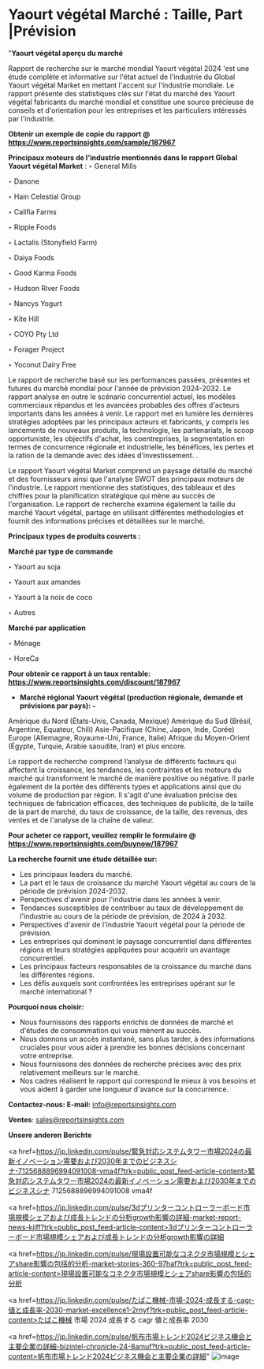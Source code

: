# Yaourt végétal Marché : Taille, Part |Prévision

"<strong>Yaourt végétal aperçu du marché</strong>

Rapport de recherche sur le marché mondial Yaourt végétal 2024 'est une étude complète et informative sur l'état actuel de l'industrie du Global Yaourt végétal Market en mettant l'accent sur l'industrie mondiale. Le rapport présente des statistiques clés sur l'état du marché des Yaourt végétal fabricants du marché mondial et constitue une source précieuse de conseils et d'orientation pour les entreprises et les particuliers intéressés par l'industrie.

<strong>Obtenir un exemple de copie du rapport @ <a href=https://www.reportsinsights.com/sample/187967>https://www.reportsinsights.com/sample/187967</a></strong>

<strong>Principaux moteurs de l'industrie mentionnés dans le rapport Global Yaourt végétal Market</strong> :
‣ General Mills

‣ Danone

‣ Hain Celestial Group

‣ Califia Farms

‣ Ripple Foods

‣ Lactalis (Stonyfield Farm)

‣ Daiya Foods

‣ Good Karma Foods

‣ Hudson River Foods

‣ Nancys Yogurt

‣ Kite Hill

‣ COYO Pty Ltd

‣ Forager Project

‣ Yoconut Dairy Free

Le rapport de recherche basé sur les performances passées, présentes et futures du marché mondial pour l'année de prévision 2024-2032. Le rapport analyse en outre le scénario concurrentiel actuel, les modèles commerciaux répandus et les avancées probables des offres d'acteurs importants dans les années à venir. Le rapport met en lumière les dernières stratégies adoptées par les principaux acteurs et fabricants, y compris les lancements de nouveaux produits, la technologie, les partenariats, le scoop opportuniste, les objectifs d'achat, les coentreprises, la segmentation en termes de concurrence régionale et industrielle, les bénéfices, les pertes et la ration de la demande avec des idées d'investissement. .

Le rapport Yaourt végétal Market comprend un paysage détaillé du marché et des fournisseurs ainsi que l'analyse SWOT des principaux moteurs de l'industrie. Le rapport mentionne des statistiques, des tableaux et des chiffres pour la planification stratégique qui mène au succès de l'organisation. Le rapport de recherche examine également la taille du marché Yaourt végétal, partage en utilisant différentes méthodologies et fournit des informations précises et détaillées sur le marché.

<strong>Principaux types de produits couverts :</strong>

<strong>Marché par type de commande</strong>

‣ Yaourt au soja

‣ Yaourt aux amandes

‣ Yaourt à la noix de coco

‣ Autres

<strong>Marché par application</strong>

‣ Ménage

‣ HoreCa

<strong>Pour obtenir ce rapport à un taux rentable: <a href=https://www.reportsinsights.com/discount/187967>https://www.reportsinsights.com/discount/187967</a></strong>
<ul>
  <li><strong>Marché régional Yaourt végétal (production régionale, demande et prévisions par pays): -</strong></li>
</ul>
Amérique du Nord (États-Unis, Canada, Mexique)
Amérique du Sud (Brésil, Argentine, Equateur, Chili)
Asie-Pacifique (Chine, Japon, Inde, Corée)
Europe (Allemagne, Royaume-Uni, France, Italie)
Afrique du Moyen-Orient (Égypte, Turquie, Arabie saoudite, Iran) et plus encore.

Le rapport de recherche comprend l’analyse de différents facteurs qui affectent la croissance, les tendances, les contraintes et les moteurs du marché qui transforment le marché de manière positive ou négative. Il parle également de la portée des différents types et applications ainsi que du volume de production par région. Il s'agit d'une évaluation précise des techniques de fabrication efficaces, des techniques de publicité, de la taille de la part de marché, du taux de croissance, de la taille, des revenus, des ventes et de l'analyse de la chaîne de valeur.

<strong>Pour acheter ce rapport, veuillez remplir le formulaire @   <a href=https://www.reportsinsights.com/buynow/187967>https://www.reportsinsights.com/buynow/187967</a></strong>

<strong>La recherche fournit une étude détaillée sur:</strong>
<ul>
  <li>Les principaux leaders du marché.</li>
  <li>La part et le taux de croissance du marché Yaourt végétal au cours de la période de prévision 2024-2032.</li>
  <li>Perspectives d'avenir pour l'industrie dans les années à venir.</li>
  <li>Tendances susceptibles de contribuer au taux de développement de l'industrie au cours de la période de prévision, de 2024 à 2032.</li>
  <li>Perspectives d'avenir de l'industrie Yaourt végétal pour la période de prévision.</li>
  <li>Les entreprises qui dominent le paysage concurrentiel dans différentes régions et leurs stratégies appliquées pour acquérir un avantage concurrentiel.</li>
  <li>Les principaux facteurs responsables de la croissance du marché dans les différentes régions.</li>
  <li>Les défis auxquels sont confrontées les entreprises opérant sur le marché international ?</li>
</ul>
<strong>Pourquoi nous choisir:</strong>
<ul>
  <li>Nous fournissons des rapports enrichis de données de marché et d'études de consommation qui vous mènent au succès.</li>
  <li>Nous donnons un accès instantané, sans plus tarder, à des informations cruciales pour vous aider à prendre les bonnes décisions concernant votre entreprise.</li>
  <li>Nous fournissons des données de recherche précises avec des prix relativement meilleurs sur le marché.</li>
  <li>Nos cadres réalisent le rapport qui correspond le mieux à vos besoins et vous aident à garder une longueur d'avance sur la concurrence.</li>
</ul>
<strong>Contactez-nous:
</strong><strong>E-mail:</strong> <a href=mailto:info@reportsinsights.com>info@reportsinsights.com</a>

<strong>Ventes</strong>: <a href=mailto:sales@reportsinsights.com>sales@reportsinsights.com</a>

<strong>Unsere anderen Berichte</strong>

<a href=https://jp.linkedin.com/pulse/緊急対応システムタワー市場2024の最新イノベーション需要および2030年までのビジネスシナ-7125688896994091008-vma4f?trk=public_post_feed-article-content>緊急対応システムタワー市場2024の最新イノベーション需要および2030年までのビジネスシナ 7125688896994091008 vma4f</a>

<a href=https://jp.linkedin.com/pulse/3dプリンターコントローラーボード市場規模シェアおよび成長トレンドの分析growth影響の詳細-market-report-news-kjiff?trk=public_post_feed-article-content>3dプリンターコントローラーボード市場規模シェアおよび成長トレンドの分析growth影響の詳細</a>

<a href=https://jp.linkedin.com/pulse/現場設置可能なコネクタ市場規模とシェアshare影響の包括的分析-market-stories-360-97haf?trk=public_post_feed-article-content>現場設置可能なコネクタ市場規模とシェアshare影響の包括的分析</a>

<a href=https://jp.linkedin.com/pulse/たばこ機械-市場-2024-成長する-cagr-値と成長率-2030-market-excellence1-2rnyf?trk=public_post_feed-article-content>たばこ機械 市場 2024 成長する cagr 値と成長率 2030</a>

<a href=https://jp.linkedin.com/pulse/帆布市場トレンド2024ビジネス機会と主要企業の詳細-bizintel-chronicle-24-8amuf?trk=public_post_feed-article-content>帆布市場トレンド2024ビジネス機会と主要企業の詳細</a>"
![image](https://github.com/daminid12/RImarketreport/assets/158430485/42871190-2709-47b7-8886-fc93020074c0)
